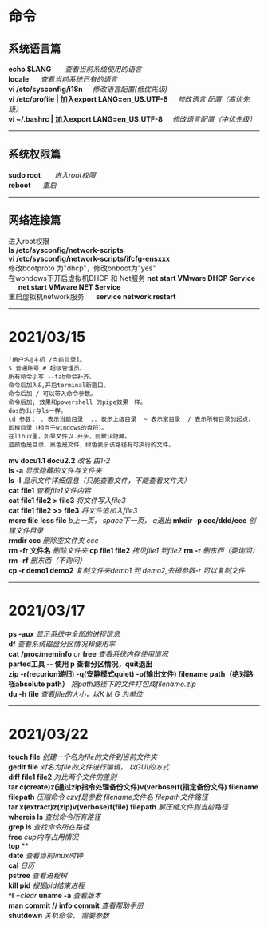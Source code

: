 # 命令
## 系统语言篇  
**echo $LANG** &nbsp;&nbsp;&nbsp;&nbsp;&nbsp;  *查看当前系统使用的语言*  
**locale** &nbsp;&nbsp;&nbsp;&nbsp;&nbsp;*查看当前系统已有的语言*   
**vi /etc/sysconfig/i18n**&nbsp;&nbsp;&nbsp;&nbsp;&nbsp;*修改语言配置(低优先级)*  
**vi /etc/profile | 加入export LANG=en_US.UTF-8**&nbsp;&nbsp;&nbsp;&nbsp;&nbsp;*修改语言 配置（高优先级）*  
**vi ~/.bashrc | 加入export LANG=en_US.UTF-8**&nbsp;&nbsp;&nbsp;&nbsp;&nbsp;*修改语言配置（中优先级）*

---

## 系统权限篇
**sudo root** &nbsp;&nbsp;&nbsp;&nbsp;&nbsp; *进入root权限*  
**reboot** &nbsp;&nbsp;&nbsp;&nbsp;&nbsp;*重启*

---

## 网络连接篇
进入root权限   
**ls /etc/sysconfig/network-scripts**   
**vi /etc/sysconfig/network-scripts/ifcfg-ensxxx**  
修改bootproto 为"dhcp"，修改onboot为"yes"  
在wondows下开启虚拟机DHCP 和 Net服务 **net start VMware DHCP Service**  &nbsp;&nbsp;&nbsp;&nbsp;&nbsp;**net start VMware NET Service**  
重启虚拟机network服务&nbsp;&nbsp;&nbsp;&nbsp;&nbsp; **service network restart**

---
# 2021/03/15
    [用户名@主机 /当前目录]。  
    $ 普通账号 # 超级管理员。  
    所有命令小写 --tab命令补齐。  
    命令后加入&,开启terminal新窗口。  
    命令后加 / 可以带入命令参数。  
    命令后加; 效果和powershell 的pipe效果一样。
    dos的dir与ls一样。  
    cd 参数： . 表示当前目录  .. 表示上级目录  ~ 表示家目录  / 表示所有目录的起点，即根目录（相当于windows的盘符）。
    在linux里，如果文件以.开头，则默认隐藏。
    蓝颜色是目录，黑色是文件，绿色表示该路径有可执行的文件。 
**mv docu1.1 docu2.2** *改名 由1-2*  
**ls -a** *显示隐藏的文件与文件夹*  
**ls -l** *显示文件详细信息（只能查看文件，不能查看文件夹）*  
**cat file1** *查看file1文件内容*  
**cat file1 file2 > file3** *将文件写入file3*  
**cat file1 file2 >> file3** *将文件追加入file3*  
**more file**
**less file**  *b上一页， space下一页， q退出*
**mkdir -p ccc/ddd/eee** *创建文件目录*  
**rmdir ccc** *删除空文件夹 ccc*  
**rm -fr 文件名** *删除文件夹* 
**cp file1 file2** *拷贝file1 到file2*
**rm -r** *删东西（要询问）*  
**rm -rf** *删东西（不询问）*  
**cp -r demo1 demo2** *复制文件夹demo1 到 demo2,去掉参数-r 可以复制文件*  



---
# 2021/03/17
**ps -aux** *显示系统中全部的进程信息*  
**df** *查看系统磁盘分区情况和使用率*  
**cat /proc/meminfo** *or* **free** *查看系统内存使用情况*  
**parted工具 -- 使用 p 查看分区情况，quit退出**  
**zip -r(recurion递归) -q(安静模式quiet) -o(输出文件) filename path（绝对路径absolute path）** *把path路径下的文件打包成filename.zip*  
**du -h file** *查看file的大小，以K M G 为单位*  

---
# 2021/03/22
**touch file** *创建一个名为file的文件到当前文件夹*  
**gedit file** *对名为file的文件进行编辑， 以GUI的方式*  
**diff file1 file2** *对比两个文件的差别*  
**tar c(create)z(通过zip指令处理备份文件)v(verbose)f(指定备份文件) filename filepath** *压缩命令 czvf是参数 filename文件名 filepath文件路径*  
**tar x(extract)z(zip)v(verbose)f(file) filepath** *解压缩文件到当前路径*   
**whereis ls** *查找命令所有路径*  
**grep ls** *查找命令所在路径*   
**free** *cup内存占用情况*  
**top** **  
**date** *查看当前linux时钟*  
**cal** *日历*  
**pstree** *查看进程树*  
**kill pid** *根据pid结束进程*  
**^l** *=clear*
**uname -a** *查看版本*  
**man commit // info commit** *查看帮助手册*  
**shutdown** *关机命令， 需要参数*